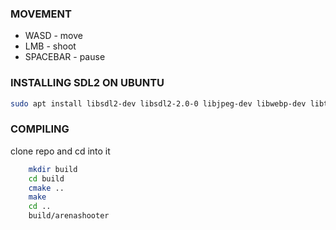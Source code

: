 ### MOVEMENT

* WASD - move
* LMB - shoot
* SPACEBAR - pause
  
### INSTALLING SDL2 ON UBUNTU

```bash
sudo apt install libsdl2-dev libsdl2-2.0-0 libjpeg-dev libwebp-dev libtiff5-dev libsdl2-image-dev libsdl2-image-2.0-0 libmikmod-dev libfishsound1-dev libsmpeg-dev liboggz2-dev libflac-dev libfluidsynth-dev libsdl2-mixer-dev libsdl2-mixer-2.0-0
```

### COMPILING
clone repo and cd into it
```bash
    mkdir build
    cd build
    cmake ..
    make
    cd ..
    build/arenashooter
```
